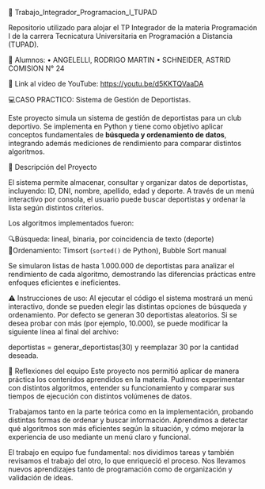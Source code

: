 📝 Trabajo_Integrador_Programacion_I_TUPAD

Repositorio utilizado para alojar el TP Integrador de la materia Programación I de la carrera Tecnicatura Universitaria en Programación a Distancia (TUPAD).

👥 Alumnos: 
• ANGELELLI, RODRIGO MARTIN 
• SCHNEIDER, ASTRID 
COMISION N° 24 

🎥 Link al video de YouTube: https://youtu.be/d5KKTQVaaDA

💻CASO PRACTICO: Sistema de Gestión de Deportistas.

Este proyecto simula un sistema de gestión de deportistas para un club deportivo.
Se implementa en Python y tiene como objetivo aplicar conceptos fundamentales de **búsqueda y ordenamiento de datos**, integrando además mediciones de rendimiento para comparar distintos algoritmos.

📝 Descripción del Proyecto

El sistema permite almacenar, consultar y organizar datos de deportistas, incluyendo: ID, DNI, nombre, apellido, edad y deporte. A través de un menú interactivo por consola, el usuario puede buscar deportistas y ordenar la lista según distintos criterios.

Los algoritmos implementados fueron:

🔍Búsqueda: lineal, binaria, por coincidencia de texto (deporte)
🔢Ordenamiento: Timsort (`sorted()` de Python), Bubble Sort manual

Se simularon listas de hasta 1.000.000 de deportistas para analizar el rendimiento de cada algoritmo, demostrando las diferencias prácticas entre enfoques eficientes e ineficientes.

⚠️ Instrucciones de uso: 
Al ejecutar el código el sistema mostrará un menú interactivo, donde se pueden elegir las distintas opciones de búsqueda y ordenamiento.
Por defecto se generan 30 deportistas aleatorios. Si se desea probar con más (por ejemplo, 10.000), se puede modificar la siguiente línea al final del archivo:

deportistas = generar_deportistas(30)
y reemplazar 30 por la cantidad deseada.

🧠 Reflexiones del equipo
Este proyecto nos permitió aplicar de manera práctica los contenidos aprendidos en la materia. Pudimos experimentar con distintos algoritmos, entender su funcionamiento y comparar sus tiempos de ejecución con distintos volúmenes de datos.

Trabajamos tanto en la parte teórica como en la implementación, probando distintas formas de ordenar y buscar información. Aprendimos a detectar qué algoritmos son más eficientes según la situación, y cómo mejorar la experiencia de uso mediante un menú claro y funcional.

El trabajo en equipo fue fundamental: nos dividimos tareas y también revisamos el trabajo del otro, lo que enriqueció el proceso. Nos llevamos nuevos aprendizajes tanto de programación como de organización y validación de ideas.

